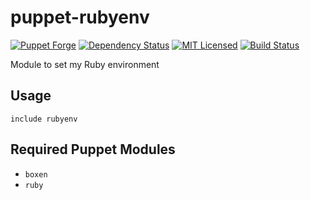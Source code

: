 puppet-rubyenv
===========

[![Puppet Forge](https://img.shields.io/puppetforge/v/halyard/rubyenv.svg)](https://forge.puppetlabs.com/halyard/rubyenv)
[![Dependency Status](https://img.shields.io/gemnasium/halyard/puppet-rubyenv.svg)](https://gemnasium.com/halyard/puppet-rubyenv)
[![MIT Licensed](https://img.shields.io/badge/license-MIT-green.svg)](https://tldrlegal.com/license/mit-license)
[![Build Status](https://img.shields.io/circleci/project/halyard/puppet-rubyenv.svg)](https://circleci.com/gh/halyard/puppet-rubyenv)

Module to set my Ruby environment

## Usage

```puppet
include rubyenv
```

## Required Puppet Modules

* `boxen`
* `ruby`

